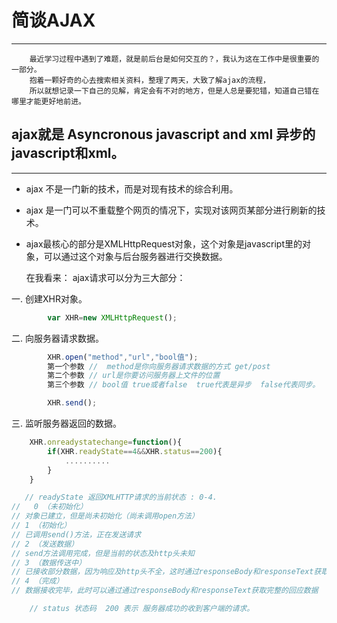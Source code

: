 # 简谈AJAX
---
```
    最近学习过程中遇到了难题，就是前后台是如何交互的？，我认为这在工作中是很重要的一部分。
    抱着一颗好奇的心去搜索相关资料，整理了两天，大致了解ajax的流程，
    所以就想记录一下自己的见解，肯定会有不对的地方，但是人总是要犯错，知道自己错在哪里才能更好地前进。
```
##  ajax就是 Asyncronous javascript and xml  异步的javascript和xml。
---
- ajax 不是一门新的技术，而是对现有技术的综合利用。
- ajax 是一门可以不重载整个网页的情况下，实现对该网页某部分进行刷新的技术。

- ajax最核心的部分是XMLHttpRequest对象，这个对象是javascript里的对象，可以通过这个对象与后台服务器进行交换数据。

   在我看来： ajax请求可以分为三大部分：

一. 创建XHR对象。
```js
        var XHR=new XMLHttpRequest();

```
二. 向服务器请求数据。
```js
        XHR.open("method","url","bool值");
        第一个参数 //  method是你向服务器请求数据的方式 get/post
        第二个参数 // url是你要访问服务器上文件的位置
        第三个参数 // bool值 true或者false  true代表是异步  false代表同步。

        XHR.send();
```

三. 监听服务器返回的数据。
```js
    XHR.onreadystatechange=function(){
        if(XHR.readyState==4&&XHR.status==200){
            ..........
        }
    }

   // readyState 返回XMLHTTP请求的当前状态 : 0-4.
//   0 （未初始化）
// 对象已建立，但是尚未初始化（尚未调用open方法）
// 1 （初始化）
// 已调用send()方法，正在发送请求
// 2 （发送数据）
// send方法调用完成，但是当前的状态及http头未知
// 3 （数据传送中）
// 已接收部分数据，因为响应及http头不全，这时通过responseBody和responseText获取部分数据会出现错误，
// 4 （完成）
// 数据接收完毕，此时可以通过通过responseBody和responseText获取完整的回应数据

    // status 状态码  200 表示 服务器成功的收到客户端的请求。

```

